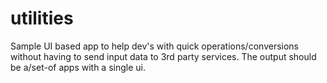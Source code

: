 # utilities
Sample UI based app to help dev's with quick operations/conversions without having to send input data to 3rd party services. The output should be a/set-of apps with a single ui.
